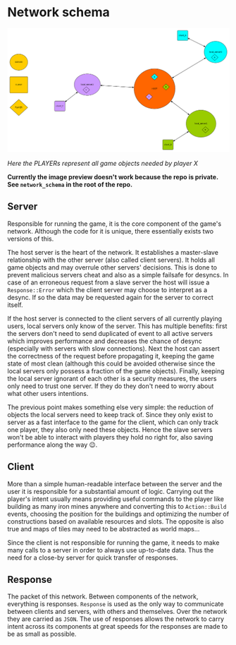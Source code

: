 # Network schema

![](https://raw.githubusercontent.com/s0lst1ce/idle-crawler/master/network_schema.png)

*Here the PLAYERs represent all game objects needed by player X*

**Currently the image preview doesn't work because the repo is private. See `network_schema` in the root of the repo.**

## Server

Responsible for running the game, it is the core component of the game's network. Although the code for it is unique, there essentially exists two versions of this.

The host server is the heart of the network. It establishes a master-slave relationship with the other server (also called client servers). It holds all game objects and may overrule other servers' decisions. This is done to prevent malicious servers cheat and also as a simple failsafe for desyncs. In case of an erroneous request from a slave server the host will issue a `Response::Error` which the client server may choose to interpret as a desync. If so the data may be requested again for the server to correct itself.

If the host server is connected to the client servers of all currently playing users, local servers only know of the server. This has multiple benefits: first the servers don't need to send duplicated of event to all active servers which improves performance and decreases the chance of desync (especially with servers with slow connections). Next the host can assert the correctness of the request before propagating it, keeping the game state of most clean (although this could be avoided otherwise since the local servers only possess a fraction of the game objects). Finally, keeping the local server ignorant of each other is a security measures, the users only need to trust one server. If they do they don't need to worry about what other users intentions.

The previous point makes something else very simple: the reduction of objects the local servers need to keep track of. Since they only exist to server as a fast interface to the game for the client, which can only track one player, they also only need these objects. Hence the slave servers won't be able to interact with players they hold no right for, also saving performance along the way :wink:.

## Client

More than a simple human-readable interface between the server and the user it is responsible for a substantial amount of logic. Carrying out the player's intent usually means providing useful commands to the player like building as many iron mines anywhere and converting this to `Action::Build` events, choosing the position for the buildings and optimizing the number of constructions based on available resources and slots. The opposite is also true and maps of tiles may need to be abstracted as world maps...

Since the client is not responsible for running the game, it needs to make many calls to a server in order to always use up-to-date data. Thus the need for a close-by server for quick transfer of responses.

## Response

The packet of this network. Between components of the network, everything is responses. `Response` is used as the only way to communicate between clients and servers, with others and themselves. Over the network they are carried as `JSON`. The use of responses allows the network to carry intent across its components at great speeds for the responses are made to be as small as possible.
